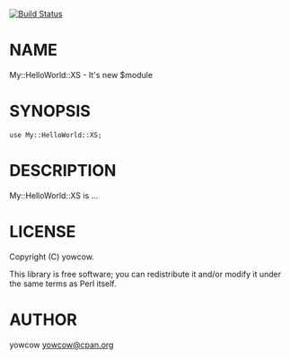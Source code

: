 [![Build Status](https://travis-ci.org/yowcow/p5-My-HelloWorld-XS.svg?branch=master)](https://travis-ci.org/yowcow/p5-My-HelloWorld-XS)
# NAME

My::HelloWorld::XS - It's new $module

# SYNOPSIS

    use My::HelloWorld::XS;

# DESCRIPTION

My::HelloWorld::XS is ...

# LICENSE

Copyright (C) yowcow.

This library is free software; you can redistribute it and/or modify
it under the same terms as Perl itself.

# AUTHOR

yowcow <yowcow@cpan.org>
